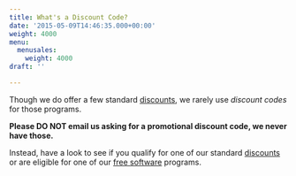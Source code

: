 ```yaml
---
title: What's a Discount Code?
date: '2015-05-09T14:46:35.000+00:00'
weight: 4000
menu:
  menusales:
    weight: 4000
draft: ''

---
```


Though we do offer a few standard [discounts](/sales/discounts/), we rarely use _discount codes_ for those programs.

**Please DO NOT email us asking for a promotional discount code, we never have those.**

Instead, have a look to see if you qualify for one of our standard [discounts](/sales/discounts/) or are eligible for one of our [free software](https://balsamiq.com/free) programs.
